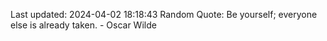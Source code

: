 Last updated: 2024-04-02 18:18:43
Random Quote: Be yourself; everyone else is already taken. - Oscar Wilde